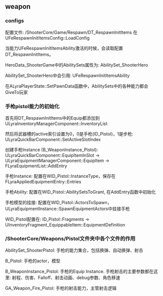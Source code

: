 ## weapon

### configs

配置文件: /ShooterCore/Game/Respawn/DT_RespawnInitItems 在UFeRespawnInitItemsConfig::LoadConfig

当能力UFeRespawnInitItemsAbility激活的时候，会读取配置DT_RespawnInitItems。 

HeroData_ShooterGame中的AbilitySets属性为: AbilitySet_ShooterHero

AbilitySet_ShooterHero中会引用: UFeRespawnInitItemsAbility

在ALyraPlayerState::SetPawnData函数中，AbilitySets中的各种能力都会GiveTo玩家

### 手枪pistol能力的初始化

首先将DT_RespawnInitItems中的Equip都添加到ULyraInventoryManagerComponent::InventoryList

然后将武器槽的active索引设置为0，0是手枪(ID_Pistol)，1是步枪: ULyraQuickBarComponent::SetActiveSlotIndex

创建手枪Instance (B_WeaponInstance_Pistol): ULyraQuickBarComponent::EquipItemInSlot -> ULyraEquipmentManagerComponent::EquipItem -> FLyraEquipmentList::AddEntry

手枪Instance: 配置在WID_Pistol::InstanceType，保存在FLyraAppliedEquipmentEntry::Entries

手枪Ability: 配置在WID_Pistol::AbilitySetsToGrant, 在AddEntry函数中初始化

手枪模型的挂接: 配置在WID_Pistol::ActorsToSpawn，ULyraEquipmentInstance::SpawnEquipmentActors中挂接手枪

WID_Pistol配置在: ID_Pistol::Fragments -> UInventoryFragment_EquippableItem::EquipmentDefinition

### /ShooterCore/Weapons/Pistol文件夹中各个文件的作用

AbilitySet_ShooterPistol: 手枪的能力集合，包括换弹、自动换弹、射击

B_Pistol: 手枪的actor，模型

B_WeaponInstance_Pistol: 手枪的Equip Instance. 手枪射击的主要参数都在这里: 射程、伤害、Falloff、射击动画、debug参数、角色移速

GA_Weapon_Fire_Pistol: 手枪的射击能力，主管射击逻辑
